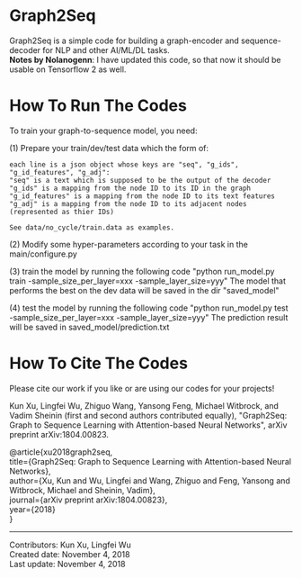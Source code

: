 # Graph2Seq
Graph2Seq is a simple code for building a graph-encoder and sequence-decoder for NLP and other AI/ML/DL tasks.  
**Notes by Nolanogenn**: I have updated this code, so that now it should be usable on Tensorflow 2 as well.

# How To Run The Codes
To train your graph-to-sequence model, you need:

(1) Prepare your train/dev/test data which the form of:

    each line is a json object whose keys are "seq", "g_ids", "g_id_features", "g_adj":
    "seq" is a text which is supposed to be the output of the decoder
    "g_ids" is a mapping from the node ID to its ID in the graph
    "g_id_features" is a mapping from the node ID to its text features
    "g_adj" is a mapping from the node ID to its adjacent nodes (represented as thier IDs)

    See data/no_cycle/train.data as examples.


(2) Modify some hyper-parameters according to your task in the main/configure.py

(3) train the model by running the following code
    "python run_model.py train -sample_size_per_layer=xxx -sample_layer_size=yyy"
    The model that performs the best on the dev data will be saved in the dir "saved_model"

(4) test the model by running the following code
    "python run_model.py test -sample_size_per_layer=xxx -sample_layer_size=yyy"
    The prediction result will be saved in saved_model/prediction.txt



# How To Cite The Codes
Please cite our work if you like or are using our codes for your projects!

Kun Xu, Lingfei Wu, Zhiguo Wang, Yansong Feng, Michael Witbrock, and Vadim Sheinin (first and second authors contributed equally), "Graph2Seq: Graph to Sequence Learning with Attention-based Neural Networks", arXiv preprint arXiv:1804.00823.

@article{xu2018graph2seq, <br/>
  title={Graph2Seq: Graph to Sequence Learning with Attention-based Neural Networks}, <br/>
  author={Xu, Kun and Wu, Lingfei and Wang, Zhiguo and Feng, Yansong and Witbrock, Michael and Sheinin, Vadim}, <br/>
  journal={arXiv preprint arXiv:1804.00823}, <br/>
  year={2018} <br/>
} <br/>

------------------------------------------------------
Contributors: Kun Xu, Lingfei Wu <br/>
Created date: November 4, 2018 <br/>
Last update: November 4, 2018 <br/>

